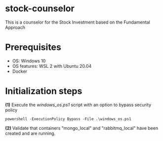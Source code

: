 # stock-counselor
This is a counselor for the Stock Investment based on the Fundamental Approach

# Prerequisites
- OS: Windows 10
- OS features: WSL 2 with Ubuntu 20.04
- Docker

# Initialization steps

**(1)** Execute the *windows_os.ps1* script with an option to bypass security policy
```
powershell -ExecutionPolicy Bypass -File .\windows_os.ps1
```
**(2)** Validate that containers "mongo_local" and "rabbitmq_local" have been created and are running.